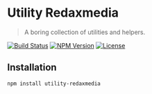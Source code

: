 Utility Redaxmedia
==================

> A boring collection of utilities and helpers.

[![Build Status](https://img.shields.io/github/workflow/status/redaxmedia/utility-redaxmedia/ci.svg)](https://github.com/redaxmedia/utility-redaxmedia/actions?query=workflow:ci)
[![NPM Version](https://img.shields.io/npm/v/utility-redaxmedia.svg)](https://npmjs.com/package/utility-redaxmedia)
[![License](https://img.shields.io/npm/l/utility-redaxmedia.svg)](https://npmjs.com/package/utility-redaxmedia)


Installation
------------

```
npm install utility-redaxmedia
```
